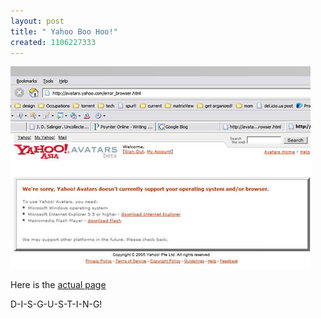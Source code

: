 ```yaml
--- 
layout: post
title: " Yahoo Boo Hoo!"
created: 1106227333
---
```

<img src="/files/yahoo_blog.jpg" alt ="yahoo webpage that screams support for IE only">

Here is the <a href="http://avatars.yahoo.com/error_browser.html">actual page</a>

D-I-S-G-U-S-T-I-N-G!
